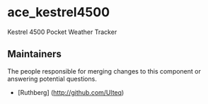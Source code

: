 ace_kestrel4500
===============

Kestrel 4500 Pocket Weather Tracker

## Maintainers

The people responsible for merging changes to this component or answering potential questions.

- [Ruthberg] (http://github.com/Ulteq)